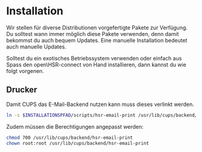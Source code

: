 # Installation

Wir stellen für diverse Distributionen vorgefertigte Pakete zur Verfügung.
Du solltest wann immer möglich diese Pakete verwenden, denn damit bekommst du auch bequem Updates. Eine manuelle Installation bedeutet auch manuelle Updates.

Solltest du ein exotisches Betriebssystem verwenden oder einfach aus Spass den open\HSR-connect von Hand installieren, dann kannst du wie folgt vorgenen.

## Drucker
Damit CUPS das E-Mail-Backend nutzen kann muss dieses verlinkt werden.

```bash
ln -s $INSTALLATIONSPFAD/scripts/hsr-email-print /usr/lib/cups/backend/hsr-email-print
```

Zudem müssen die Berechtigungen angepasst werden:

```bash
chmod 700 /usr/lib/cups/backend/hsr-email-print
chown root:root /usr/lib/cups/backend/hsr-email-print
```
